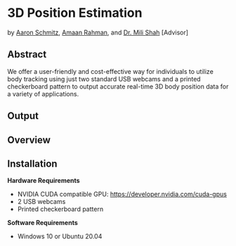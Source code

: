 # 3D Position Estimation
by [Aaron Schmitz](mailto:aaron.schmitz@cooper.edu), [Amaan Rahman](mailto:amaan.rahman@cooper.edu), and [Dr. Mili Shah](mailto:mili.shah@cooper.edu) [Advisor]

## Abstract

We offer a user-friendly and cost-effective way for individuals to utilize body tracking using just two standard USB webcams and a printed checkerboard pattern to output accurate real-time 3D body position data for a variety of applications.

## Output


## Overview


## Installation
**Hardware Requirements**
* NVIDIA CUDA compatible GPU: https://developer.nvidia.com/cuda-gpus
* 2 USB webcams
* Printed checkerboard pattern

**Software Requirements**
* Windows 10 or Ubuntu 20.04

